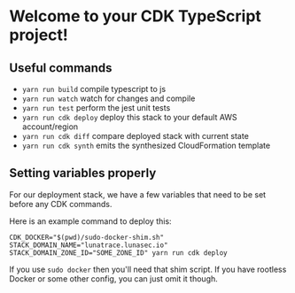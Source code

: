 <!--
  ~ Copyright by LunaSec (owned by Refinery Labs, Inc)
  ~
  ~ Licensed under the Creative Commons Attribution-ShareAlike 4.0 International
  ~ (the "License"); you may not use this file except in compliance with the
  ~ License. You may obtain a copy of the License at
  ~
  ~ https://creativecommons.org/licenses/by-sa/4.0/legalcode
  ~
  ~ See the License for the specific language governing permissions and
  ~ limitations under the License.
  ~
-->
# Welcome to your CDK TypeScript project!

## Useful commands

* `yarn run build`   compile typescript to js
* `yarn run watch`   watch for changes and compile
* `yarn run test`    perform the jest unit tests
* `yarn run cdk deploy`      deploy this stack to your default AWS account/region
* `yarn run cdk diff`        compare deployed stack with current state
* `yarn run cdk synth`       emits the synthesized CloudFormation template

## Setting variables properly

For our deployment stack, we have a few variables that need to be set before any CDK commands.

Here is an example command to deploy this:
```shell
CDK_DOCKER="$(pwd)/sudo-docker-shim.sh" STACK_DOMAIN_NAME="lunatrace.lunasec.io" STACK_DOMAIN_ZONE_ID="SOME_ZONE_ID" yarn run cdk deploy
```

If you use `sudo docker` then you'll need that shim script. If you have rootless Docker or some other config, you can
just omit it though.
